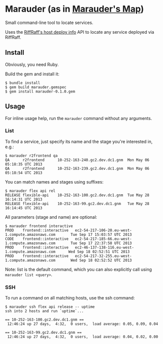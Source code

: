 # Marauder (as in [Marauder's Map](http://harrypotter.wikia.com/wiki/Marauder's_Map))

Small command-line tool to locate services.

Uses the [RiffRaff's host deploy info](https://riffraff.gutools.co.uk/deployinfo/hosts)
API to locate any service deployed via RiffRaff.

## Install

Obviously, you need Ruby.

Build the gem and install it:

```
$ bundle install
$ gem build marauder.gemspec
$ gem install marauder-0.1.0.gem
```

## Usage

For inline usage help, run the `marauder` command without any arguments.

### List

To find a service, just specify its name and the stage you're interested in, e.g.:

```
$ marauder r2frontend qa
QA      r2frontend      10-252-163-240.gc2.dev.dc1.gnm  Mon May 06 05:18:35 UTC 2013
QA      r2frontend      10-252-163-239.gc2.dev.dc1.gnm  Mon May 06 05:18:54 UTC 2013
```

You can match names and stages using suffixes:

```
$ marauder flex api rel
RELEASE flexible-api    10-252-163-100.gc2.dev.dc1.gnm  Tue May 28 16:14:31 UTC 2013
RELEASE flexible-api    10-252-163-99.gc2.dev.dc1.gnm   Tue May 28 16:14:45 UTC 2013
```

All parameters (stage and name) are optional:

```
$ marauder frontend interactive
PROD    frontend::interactive   ec2-54-217-106-20.eu-west-1.compute.amazonaws.com       Tue Sep 17 15:03:57 UTC 2013
CODE    frontend::interactive   ec2-54-217-185-66.eu-west-1.compute.amazonaws.com       Tue Sep 17 22:37:58 UTC 2013
PROD    frontend::interactive   ec2-46-137-138-116.eu-west-1.compute.amazonaws.com      Wed Sep 18 02:52:51 UTC 2013
PROD    frontend::interactive   ec2-54-217-32-255.eu-west-1.compute.amazonaws.com       Wed Sep 18 02:52:52 UTC 2013
```

Note: list is the default command, which you can also explicitly call using `marauder list <query>`.

### SSH

To run a command on all matching hosts, use the ssh command:

```
$ marauder ssh flex api release -- uptime
ssh into 2 hosts and run `uptime`...

== 10-252-163-100.gc2.dev.dc1.gnm ==
 12:46:24 up 27 days,  4:32,  0 users,  load average: 0.05, 0.09, 0.04

== 10-252-163-99.gc2.dev.dc1.gnm ==
 12:46:24 up 27 days,  4:32,  0 users,  load average: 0.04, 0.02, 0.00
```
